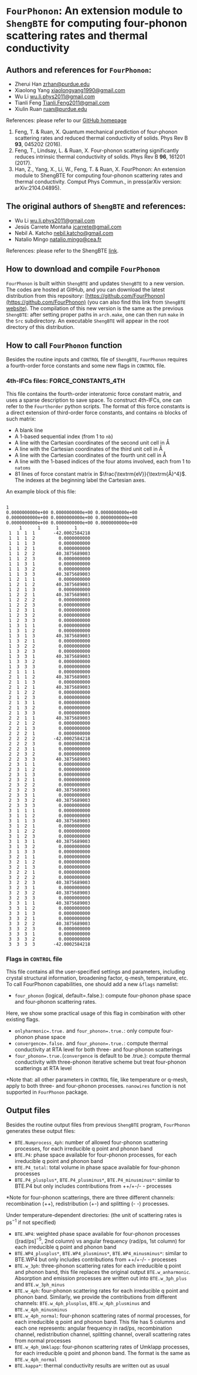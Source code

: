 # `FourPhonon`: An extension module to `ShengBTE` for computing four-phonon scattering rates and thermal conductivity

## Authors and references for `FourPhonon`:

- Zherui Han [zrhan@purdue.edu](mailto:zrhan@purdue.edu)
- Xiaolong Yang [xiaolongyang1990@gmail.com](mailto:xiaolongyang1990@gmail.com)
- Wu Li [wu.li.phys2011@gmail.com](mailto:wu.li.phys2011@gmail.com)
- Tianli Feng [Tianli.Feng2011@gmail.com](mailto:Tianli.Feng2011@gmail.com)
- Xiulin Ruan [ruan@purdue.edu](mailto:ruan@purdue.edu)

References: please refer to our [GitHub homepage](https://github.com/FourPhonon)

1. Feng, T. & Ruan, X. Quantum mechanical prediction of four-phonon scattering rates and reduced thermal conductivity of solids. Phys Rev B **93**, 045202 (2016).
2. Feng, T., Lindsay, L. & Ruan, X. Four-phonon scattering significantly reduces intrinsic thermal conductivity of solids. Phys Rev B **96**, 161201 (2017).
3. Han, Z., Yang, X., Li, W., Feng, T. & Ruan, X. FourPhonon: An extension module to ShengBTE for computing four-phonon scattering rates and thermal conductivity. Comput Phys Commun., in press(arXiv version: arXiv:2104.04895).

## The original authors of `ShengBTE` and references:

- Wu Li [wu.li.phys2011@gmail.com](mailto:wu.li.phys2011@gmail.com)
- Jesús Carrete Montaña [jcarrete@gmail.com](https://bitbucket.org/sousaw/shengbte/src/d1ecffd7d8c43f1746eae47e8ddf2cf537bdcf01/mailto:jcarrete@gmail.com)
- Nebil A. Katcho [nebil.katcho@gmail.com](https://bitbucket.org/sousaw/shengbte/src/d1ecffd7d8c43f1746eae47e8ddf2cf537bdcf01/mailto:nebil.katcho@gmail.com)
- Natalio Mingo [natalio.mingo@cea.fr](https://bitbucket.org/sousaw/shengbte/src/d1ecffd7d8c43f1746eae47e8ddf2cf537bdcf01/mailto:natalio.mingo@cea.fr)

References: please refer to the ShengBTE [link](http://www.shengbte.org/how-to-cite).

## How to download and compile `FourPhonon`

`FourPhonon` is built within `ShengBTE` and updates `ShengBTE` to a new version. The codes are hosted at GitHub, and you can download the latest distribution from this repository: [https://github.com/FourPhonon](https://github.com/FourPhonon) (you can also find this link from `ShengBTE` [website](http://www.shengbte.org/home)). The compilation of this new version is the same as the previous `ShengBTE`: after setting proper paths in `arch.make`, one can then run `make` in the `Src` subdirectory. An executable `ShengBTE` will appear in the root directory of this distribution.

## How to call `FourPhonon` function

Besides the routine inputs and `CONTROL` file of `ShengBTE`, `FourPhonon` requires a fourth-order force constants and some new flags in `CONTROL` file.

### 4th-IFCs files: FORCE_CONSTANTS_4TH

This file contains the fourth-order interatomic force constant matrix, and uses a sparse description to save space. To construct 4th-IFCs, one can refer to the `Fourthorder` python scripts. The format of this force constants is a direct extension of third-order force constants, and contains `nb` blocks of such matrix:

- A blank line
- A 1-based sequential index (from 1 to `nb`)
- A line with the Cartesian coordinates of the second unit cell in Å
- A line with the Cartesian coordinates of the third unit cell in Å
- A line with the Cartesian coordinates of the fourth unit cell in Å
- A line with the 1-based indices of the four atoms involved, each from 1 to `natoms`
- 81 lines of force constant matrix in $\frac{\textrm{eV}}{\textrm{Å}^4}$. The indexes at the beginning label the Cartesian axes.

An example block of this file:

```

1
0.0000000000e+00 0.0000000000e+00 0.0000000000e+00
0.0000000000e+00 0.0000000000e+00 0.0000000000e+00
0.0000000000e+00 0.0000000000e+00 0.0000000000e+00
     1      1      1      1
 1  1  1  1       -42.0002584218
 1  1  1  2         0.0000000000
 1  1  1  3         0.0000000000
 1  1  2  1         0.0000000000
 1  1  2  2        40.3875689003
 1  1  2  3         0.0000000000
 1  1  3  1         0.0000000000
 1  1  3  2         0.0000000000
 1  1  3  3        40.3875689003
 1  2  1  1         0.0000000000
 1  2  1  2        40.3875689003
 1  2  1  3         0.0000000000
 1  2  2  1        40.3875689003
 1  2  2  2         0.0000000000
 1  2  2  3         0.0000000000
 1  2  3  1         0.0000000000
 1  2  3  2         0.0000000000
 1  2  3  3         0.0000000000
 1  3  1  1         0.0000000000
 1  3  1  2         0.0000000000
 1  3  1  3        40.3875689003
 1  3  2  1         0.0000000000
 1  3  2  2         0.0000000000
 1  3  2  3         0.0000000000
 1  3  3  1        40.3875689003
 1  3  3  2         0.0000000000
 1  3  3  3         0.0000000000
 2  1  1  1         0.0000000000
 2  1  1  2        40.3875689003
 2  1  1  3         0.0000000000
 2  1  2  1        40.3875689003
 2  1  2  2         0.0000000000
 2  1  2  3         0.0000000000
 2  1  3  1         0.0000000000
 2  1  3  2         0.0000000000
 2  1  3  3         0.0000000000
 2  2  1  1        40.3875689003
 2  2  1  2         0.0000000000
 2  2  1  3         0.0000000000
 2  2  2  1         0.0000000000
 2  2  2  2       -42.0002584218
 2  2  2  3         0.0000000000
 2  2  3  1         0.0000000000
 2  2  3  2         0.0000000000
 2  2  3  3        40.3875689003
 2  3  1  1         0.0000000000
 2  3  1  2         0.0000000000
 2  3  1  3         0.0000000000
 2  3  2  1         0.0000000000
 2  3  2  2         0.0000000000
 2  3  2  3        40.3875689003
 2  3  3  1         0.0000000000
 2  3  3  2        40.3875689003
 2  3  3  3         0.0000000000
 3  1  1  1         0.0000000000
 3  1  1  2         0.0000000000
 3  1  1  3        40.3875689003
 3  1  2  1         0.0000000000
 3  1  2  2         0.0000000000
 3  1  2  3         0.0000000000
 3  1  3  1        40.3875689003
 3  1  3  2         0.0000000000
 3  1  3  3         0.0000000000
 3  2  1  1         0.0000000000
 3  2  1  2         0.0000000000
 3  2  1  3         0.0000000000
 3  2  2  1         0.0000000000
 3  2  2  2         0.0000000000
 3  2  2  3        40.3875689003
 3  2  3  1         0.0000000000
 3  2  3  2        40.3875689003
 3  2  3  3         0.0000000000
 3  3  1  1        40.3875689003
 3  3  1  2         0.0000000000
 3  3  1  3         0.0000000000
 3  3  2  1         0.0000000000
 3  3  2  2        40.3875689003
 3  3  2  3         0.0000000000
 3  3  3  1         0.0000000000
 3  3  3  2         0.0000000000
 3  3  3  3       -42.0002584218
```

### Flags in `CONTROL` file

This file contains all the user-specified settings and parameters, including crystal structural information, broadening factor, q-mesh, temperature, etc. To call FourPhonon capabilities, one should add a new `&flags` namelist:

- `four_phonon` (logical, default=.false.): compute four-phonon phase space and four-phonon scattering rates.

Here, we show some practical usage of this flag in combination with other existing flags.

- `onlyharmonic=.true.` and `four_phonon=.true.`: only compute four-phonon phase space
- `convergence=.false.` and `four_phonon=.true.`: compute thermal conductivity at RTA level for both three- and four-phonon scatterings
- `four_phonon=.true.`(`convergence` is default to be .true.): compute thermal conductivity with three-phonon iterative scheme but treat four-phonon scatterings at RTA level

*Note that: all other parameters in `CONTROL` file, like temperature or q-mesh, apply to both three- and four-phonon processes. `nanowires` function is not supported in `FourPhonon` package.

## Output files

Besides the routine output files from previous `ShengBTE` program, `FourPhonon` generates these output files:

- `BTE.Numprocess_4ph`: number of allowed four-phonon scattering processes, for each irreducible q point and phonon band
- `BTE.P4`: phase space available for four-phonon processes, for each irreducible q point and phonon band
- `BTE.P4_total`: total volume in phase space available for four-phonon processes
- `BTE.P4_plusplus*`, `BTE.P4_plusminus*`, `BTE.P4_minusminus*`: similar to BTE.P4 but only includes contributions from ++/+-/- - processes

*Note for four-phonon scatterings, there are three different channels: recombination (++), redistribution (+-) and splitting (- -) processes.

Under temperature-dependent directories: (the unit of scattering rates is ps$^{-1}$ if not specified)

- `BTE.WP4`: weighted phase space available for four-phonon processes ([rad/ps]$^{-5}$, 2nd column) vs angular frequency (rad/ps, 1st column) for each irreducible q point and phonon band
- `BTE.WP4_plusplus*`, `BTE.WP4_plusminus*`, `BTE.WP4_minusminus*`: similar to BTE.WP4 but only includes contributions from ++/+-/- - processes
- `BTE.w_3ph`: three-phonon scattering rates for each irreducible q point and phonon band, this file replaces the original output `BTE.w_anharmonic`. Absorption and emission processes are written out into `BTE.w_3ph_plus` and `BTE.w_3ph_minus`
- `BTE.w_4ph`: four-phonon scattering rates for each irreducible q point and phonon band. Similarly, we provide the contributions from different channels: `BTE.w_4ph_plusplus`, `BTE.w_4ph_plusminus` and `BTE.w_4ph_minusminus`
- `BTE.w_4ph_normal`: four-phonon scattering rates of normal processes, for each irreducible q point and phonon band. This file has 5 columns and each one represents: angular frequency in rad/ps, recombination channel, redistribution channel, splitting channel, overall scattering rates from normal processes
- `BTE.w_4ph_Umklapp`: four-phonon scattering rates of Umklapp processes, for each irreducible q point and phonon band. The format is the same as `BTE.w_4ph_normal`
- `BTE.kappa*`: thermal conductivity results are written out as usual
